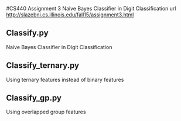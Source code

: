 #CS440 Assignment 3 Naive Bayes Classifier in Digit Classification
url http://slazebni.cs.illinois.edu/fall15/assignment3.html
## Classify.py
Naive Bayes Classifier in Digit Classification
## Classify_ternary.py
Using ternary features instead of binary features
## Classify_gp.py
Using overlapped group features
